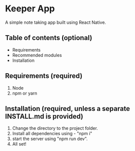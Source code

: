 # Keeper App

A simple note taking app built using React Native.


## Table of contents (optional)

- Requirements
- Recommended modules
- Installation



## Requirements (required)

1. Node
2. npm or yarn



## Installation (required, unless a separate INSTALL.md is provided)

1. Change the directory to the project folder.
2. Install all dependencies using - "npm i"
3. start the server using  "npm run dev".
4. All set!



